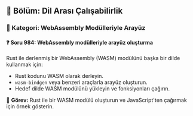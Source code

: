 ## 📘 Bölüm: Dil Arası Çalışabilirlik  
### 🔹 Kategori: WebAssembly Modülleriyle Arayüz  
#### ❓ Soru 984: WebAssembly modülleriyle arayüz oluşturma

Rust ile derlenmiş bir WebAssembly (WASM) modülünü başka bir dilde kullanmak için:

- Rust kodunu WASM olarak derleyin.
- `wasm-bindgen` veya benzeri araçlarla arayüz oluşturun.
- Hedef dilde WASM modülünü yükleyin ve fonksiyonları çağırın.

🔧 **Görev:** Rust ile bir WASM modülü oluşturun ve JavaScript'ten çağırmak için örnek gösterin.

